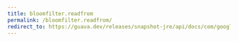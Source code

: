 ```yaml
---
title: bloomfilter.readfrom
permalink: /bloomfilter.readfrom/
redirect_to: https://guava.dev/releases/snapshot-jre/api/docs/com/google/common/hash/BloomFilter.html#readFrom-java.io.InputStream-com.google.common.hash.Funnel-
---
```


